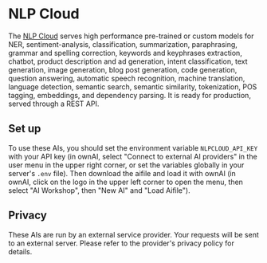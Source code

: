 # NLP Cloud

The [NLP Cloud](https://nlpcloud.io) serves high performance pre-trained or custom models for NER, sentiment-analysis, classification, summarization, paraphrasing, grammar and spelling correction, keywords and keyphrases extraction, chatbot, product description and ad generation, intent classification, text generation, image generation, blog post generation, code generation, question answering, automatic speech recognition, machine translation, language detection, semantic search, semantic similarity, tokenization, POS tagging, embeddings, and dependency parsing. It is ready for production, served through a REST API.

## Set up

To use these AIs, you should set the environment variable `NLPCLOUD_API_KEY` with your API key (in ownAI, select "Connect to external AI providers" in the user menu in the upper right corner, or set the variables globally in your server's `.env` file).
Then download the aifile and load it with ownAI (in ownAI, click on the logo in the upper left corner to open the menu, then select "AI Workshop", then "New AI" and "Load Aifile").

## Privacy

These AIs are run by an external service provider. Your requests will be sent to an external server. Please refer to the provider's privacy policy for details.
